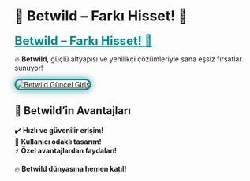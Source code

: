 # 🌟 Betwild – Farkı Hisset! 🚀  

<a href="https://cutt.ly/BetwildLink" title="Betwild Güncel Giriş" style="color: #008b8b; font-size: 24px; font-weight: bold;">Betwild – Farkı Hisset! 🚀</a>  

🔥 **Betwild**, güçlü altyapısı ve yenilikçi çözümleriyle sana eşsiz fırsatlar sunuyor!  

<a href="https://cutt.ly/BetwildLink" title="Betwild Güncel Giriş">  
<img src="https://i.ibb.co/BtMhhf6/g-venligiris.jpg" alt="Betwild Güncel Giriş" style="max-width: 100%; border: 3px solid #008b8b; border-radius: 15px; box-shadow: 0px 0px 15px rgba(0, 139, 139, 0.8);">  
</a>  

## 🚀 Betwild’in Avantajları  
✔️ **Hızlı ve güvenilir erişim!**  
🎁 **Kullanıcı odaklı tasarım!**  
⚡ **Özel avantajlardan faydalan!**  

🔥 **Betwild dünyasına hemen katıl!**
